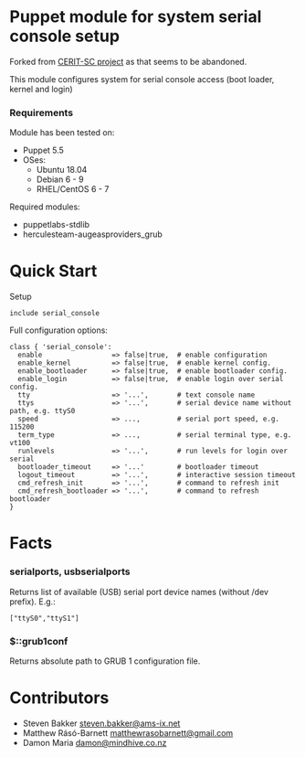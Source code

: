 # Puppet module for system serial console setup

Forked from [CERIT-SC project](https://github.com/CERIT-SC/puppet-serial_console) 
as that seems to be abandoned. 

This module configures system for serial console
access (boot loader, kernel and login)

### Requirements

Module has been tested on:

* Puppet 5.5
* OSes:
    * Ubuntu 18.04
    * Debian 6 - 9
    * RHEL/CentOS 6 - 7

Required modules:

* puppetlabs-stdlib
* herculesteam-augeasproviders\_grub

# Quick Start

Setup

```puppet
include serial_console
```

Full configuration options:

```puppet
class { 'serial_console':
  enable                 => false|true,  # enable configuration
  enable_kernel          => false|true,  # enable kernel config.
  enable_bootloader      => false|true,  # enable bootloader config.
  enable_login           => false|true,  # enable login over serial config.
  tty                    => '...',       # text console name
  ttys                   => '...',       # serial device name without path, e.g. ttyS0
  speed                  => ...,         # serial port speed, e.g. 115200
  term_type              => ...,         # serial terminal type, e.g. vt100
  runlevels              => '...',       # run levels for login over serial
  bootloader_timeout     => '...'        # bootloader timeout
  logout_timeout         => '...',       # interactive session timeout
  cmd_refresh_init       => '...',       # command to refresh init
  cmd_refresh_bootloader => '...',       # command to refresh bootloader
}
```

# Facts

### serialports, usbserialports

Returns list of available (USB) serial port device names
(without /dev prefix). E.g.:

```
["ttyS0","ttyS1"]
```

### $::grub1conf

Returns absolute path to GRUB 1 configuration file.

# Contributors

* Steven Bakker <steven.bakker@ams-ix.net>
* Matthew Rásó-Barnett <matthewrasobarnett@gmail.com>
* Damon Maria damon@mindhive.co.nz
